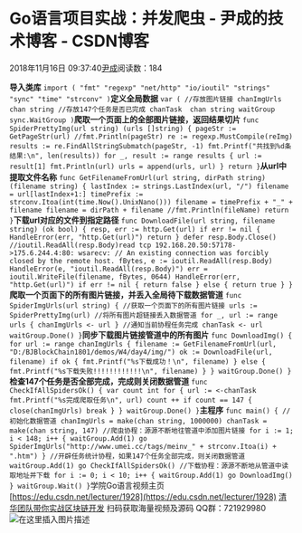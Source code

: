 
# Go语言项目实战：并发爬虫 - 尹成的技术博客 - CSDN博客

2018年11月16日 09:37:40[尹成](https://me.csdn.net/yincheng01)阅读数：184


**导入类库**
`import (
	"fmt"
	"regexp"
	"net/http"
	"io/ioutil"
	"strings"
	"sync"
	"time"
	"strconv"
)`**定义全局数据**
`var (
	//存放图片链接
	chanImgUrls chan string
	//存放147个任务是否已完成
	chanTask  chan string
	waitGroup sync.WaitGroup
)`**爬取一个页面上的全部图片链接，返回结果切片**
`func SpiderPrettyImg(url string) (urls []string) {
	pageStr := GetPageStr(url)
	//fmt.Println(pageStr)
	re := regexp.MustCompile(reImg)
	results := re.FindAllStringSubmatch(pageStr, -1)
	fmt.Printf("共找到%d条结果:\n", len(results))
	for _, result := range results {
		url := result[1]
		fmt.Println(url)
		urls = append(urls, url)
	}
	return
}`**从url中提取文件名称**
`func GetFilenameFromUrl(url string, dirPath string) (filename string) {
	lastIndex := strings.LastIndex(url, "/")
	filename = url[lastIndex+1:]
	timePrefix := strconv.Itoa(int(time.Now().UnixNano()))
	filename = timePrefix + "_" + filename
	filename = dirPath + filename
	//fmt.Println(fileName)
	return
}`**下载url对应的文件到指定路径**
`func DownloadFile(url string, filename string) (ok bool) {
	resp, err := http.Get(url)
	if err != nil {
		HandleError(err, "http.Get(url)")
		return
	}
	defer resp.Body.Close()
	//ioutil.ReadAll(resp.Body)read tcp 192.168.20.50:57178->175.6.244.4:80: wsarecv:
	// An existing connection was forcibly closed by the remote host.
	fBytes, e := ioutil.ReadAll(resp.Body)
	HandleError(e, "ioutil.ReadAll(resp.Body)")
	err = ioutil.WriteFile(filename, fBytes, 0644)
	HandleError(err, "http.Get(url)")
	if err != nil {
		return false
	} else {
		return true
	}
}`**爬取一个页面下的所有图片链接，并丢入全局待下载数据管道**
`func SpiderImgUrls(url string) {
	//获取一个页面下的所有图片链接
	urls := SpiderPrettyImg(url)
	//将所有图片超链接丢入数据管道
	for _, url := range urls {
		chanImgUrls <- url
	}
	//通知当前协程任务完成
	chanTask <- url
	waitGroup.Done()
}`**同步下载图片链接管道中的所有图片**
`func DownloadImg() {
	for url := range chanImgUrls {
		filename := GetFilenameFromUrl(url, "D:/BJBlockChain1801/demos/W4/day4/img/")
		ok := DownloadFile(url, filename)
		if ok {
			fmt.Printf("%s下载成功！\n", filename)
		} else {
			fmt.Printf("%s下载失败!!!!!!!!!!!!\n", filename)
		}
	}
	waitGroup.Done()
}`**检查147个任务是否全部完成，完成则关闭数据管道**
`func CheckIfAllSpidersOk() {
	var count int
	for {
		url := <-chanTask
		fmt.Printf("%s完成爬取任务\n", url)
		count ++
		if count == 147 {
			close(chanImgUrls)
			break
		}
	}
	waitGroup.Done()
}`**主程序**
`func main() {
	//初始化数据管道
	chanImgUrls = make(chan string, 1000000)
	chanTask = make(chan string, 147)
	//爬虫协程：源源不断地往管道中添加图片链接
	for i := 1; i < 148; i++ {
		waitGroup.Add(1)
		go SpiderImgUrls("http://www.umei.cc/tags/meinv_" + strconv.Itoa(i) + ".htm")
	}
	//开辟任务统计协程，如果147个任务全部完成，则关闭数据管道
	waitGroup.Add(1)
	go CheckIfAllSpidersOk()
	//下载协程：源源不断地从管道中读取地址并下载
	for i := 0; i < 10; i++ {
		waitGroup.Add(1)
		go DownloadImg()
	}
	waitGroup.Wait()
}`学院Go语言视频主页
[https://edu.csdn.net/lecturer/1928](https://edu.csdn.net/lecturer/1928)
[清华团队带你实战区块链开发](https://ke.qq.com/course/344443?tuin=3d17195d)
扫码获取海量视频及源码   QQ群：721929980
![在这里插入图片描述](https://img-blog.csdnimg.cn/20181116092700978.png?x-oss-process=image/watermark,type_ZmFuZ3poZW5naGVpdGk,shadow_10,text_aHR0cHM6Ly9ibG9nLmNzZG4ubmV0L3lpbmNoZW5nMDE=,size_16,color_FFFFFF,t_70)

